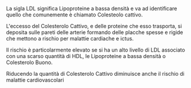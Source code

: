  La sigla LDL significa Lipoproteine a bassa densità e va ad identificare quello che comunemente è chiamato Colesteolo cattivo.
 
 L'eccesso del Colesterolo Cattivo, e delle proteine che esso trasporta, si deposita sulle pareti delle arterie formando delle placche spesse e rigide che mettono a rischio per malattie cardiache e ictus.
 
 Il rischio è particolarmente elevato se si ha un alto livello di LDL associato con una scarso quantità di HDL, le Lipoproteine a bassa densità o Colesterolo Buono.
 
 Riducendo la quantità di Colesterolo Cattivo diminuisce anche il rischio di malattie cardiovascolari
